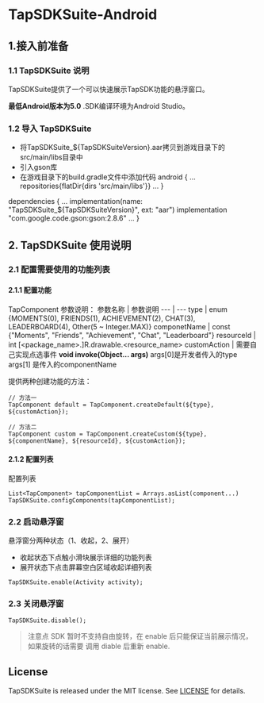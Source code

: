 # TapSDKSuite-Android

## 1.接入前准备
### 1.1 TapSDKSuite 说明
TapSDKSuite提供了一个可以快速展示TapSDK功能的悬浮窗口。

**最低Android版本为5.0** .SDK编译环境为Android Studio。

### 1.2 导入 TapSDKSuite
- 将TapSDKSuite_${TapSDKSuiteVersion}.aar拷贝到游戏目录下的src/main/libs目录中
- 引入gson库
- 在游戏目录下的build.gradle文件中添加代码
android {
...
    repositories{flatDir{dirs 'src/main/libs'}}
...
}

dependencies {
...
    implementation(name: "TapSDKSuite_${TapSDKSuiteVersion}", ext: "aar")
    implementation "com.google.code.gson:gson:2.8.6"
...
}

## 2. TapSDKSuite 使用说明
### 2.1 配置需要使用的功能列表

#### 2.1.1 配置功能 
TapComponent 参数说明：
<a name="参数说明"></a>
参数名称 | 参数说明 
--- | ---
type | enum {MOMENTS(0), FRIENDS(1), ACHIEVEMENT(2), CHAT(3), LEADERBOARD(4), Other(5 ~ Integer.MAX)}
componetName | const {"Moments", "Friends", "Achievement", "Chat", "Leaderboard"}
resourceId |  int [<package_name>.]R.drawable.<resource_name>
customAction | 需要自己实现点选事件 **void invoke(Object... args)** args[0]是开发者传入的type args[1] 是传入的componentName

提供两种创建功能的方法：
```
// 方法一
TapComponent default = TapComponent.createDefault(${type}, ${customAction});

// 方法二
TapComponent custom = TapComponent.createCustom(${type}, ${componentName}, ${resourceId}, ${customAction});
```

#### 2.1.2 配置列表 
配置列表
```
List<TapComponent> tapComponentList = Arrays.asList(component...) 
TapSDKSuite.configComponents(tapComponentList);
```

### 2.2 启动悬浮窗
悬浮窗分两种状态（1、收起，2、展开）
- 收起状态下点触小滑块展示详细的功能列表
- 展开状态下点击屏幕空白区域收起详细列表
```
TapSDKSuite.enable(Activity activity);
```

### 2.3 关闭悬浮窗
```
TapSDKSuite.disable();
```

> 注意点
SDK 暂时不支持自由旋转，在 enable 后只能保证当前展示情况，如果旋转的话需要 调用 diable 后重新 enable.

## License
TapSDKSuite is released under the MIT license. See [LICENSE](LICENSE) for details.